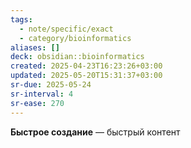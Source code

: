 ```yaml
---
tags:
  - note/specific/exact
  - category/bioinformatics
aliases: []
deck: obsidian::bioinformatics
created: 2025-04-23T16:23:26+03:00
updated: 2025-05-20T15:31:37+03:00
sr-due: 2025-05-24
sr-interval: 4
sr-ease: 270
---
```


**Быстрое создание**
—
быстрый контент

